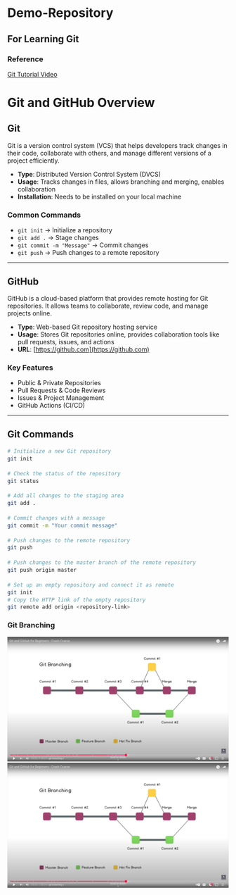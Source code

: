 # Demo-Repository
## For Learning Git
### Reference
[Git Tutorial Video](https://www.youtube.com/watch?v=RGOj5yH7evk)

# Git and GitHub Overview

## Git
Git is a version control system (VCS) that helps developers track changes in their code, collaborate with others, and manage different versions of a project efficiently.

- **Type**: Distributed Version Control System (DVCS)
- **Usage**: Tracks changes in files, allows branching and merging, enables collaboration
- **Installation**: Needs to be installed on your local machine

### Common Commands
- `git init` → Initialize a repository
- `git add .` → Stage changes
- `git commit -m "Message"` → Commit changes
- `git push` → Push changes to a remote repository

---

## GitHub
GitHub is a cloud-based platform that provides remote hosting for Git repositories. It allows teams to collaborate, review code, and manage projects online.

- **Type**: Web-based Git repository hosting service
- **Usage**: Stores Git repositories online, provides collaboration tools like pull requests, issues, and actions
- **URL**: [https://github.com](https://github.com)

### Key Features
- Public & Private Repositories
- Pull Requests & Code Reviews
- Issues & Project Management
- GitHub Actions (CI/CD)

---

## Git Commands

```bash
# Initialize a new Git repository
git init

# Check the status of the repository
git status

# Add all changes to the staging area
git add .

# Commit changes with a message
git commit -m "Your commit message"

# Push changes to the remote repository
git push

# Push changes to the master branch of the remote repository
git push origin master

# Set up an empty repository and connect it as remote
git init
# Copy the HTTP link of the empty repository
git remote add origin <repository-link>


```
### Git Branching
![alt text](image.png)![branching](image-1.png)